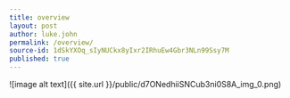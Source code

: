 ```yaml
---
title: overview
layout: post
author: luke.john
permalink: /overview/
source-id: 1dSkYXOq_sIyNUCkx8yIxr2IRhuEw4Gbr3NLn99Ssy7M
published: true
---
```

![image alt text]({{ site.url }}/public/d7ONedhiiSNCub3ni0S8A_img_0.png)

